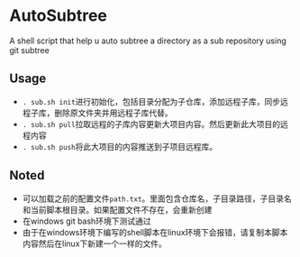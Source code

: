 # AutoSubtree
A shell script that help u auto subtree a directory as a sub repository using git subtree

## Usage
- `. sub.sh init`进行初始化，包括目录分配为子仓库，添加远程子库，同步远程子库，删除原文件夹并用远程子库代替。
- `. sub.sh pull`拉取远程的子库内容更新大项目内容。然后更新此大项目的远程内容
- `. sub.sh push`将此大项目的内容推送到子项目远程库。

## Noted
- 可以加载之前的配置文件`path.txt`。里面包含仓库名，子目录路径，子目录名和当前脚本根目录。如果配置文件不存在，会重新创建
- 在windows git bash环境下测试通过
- 由于在windows环境下编写的shell脚本在linux环境下会报错，请复制本脚本内容然后在linux下新建一个一样的文件。
